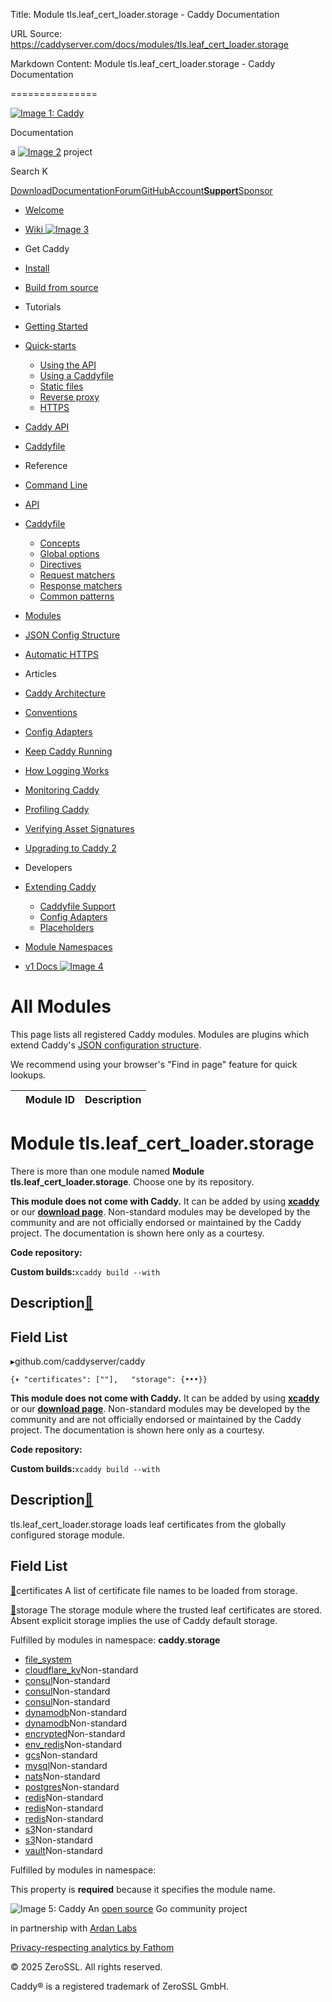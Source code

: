 Title: Module tls.leaf_cert_loader.storage - Caddy Documentation

URL Source: https://caddyserver.com/docs/modules/tls.leaf_cert_loader.storage

Markdown Content:
Module tls.leaf_cert_loader.storage - Caddy Documentation

===============

[![Image 1: Caddy](https://caddyserver.com/old/resources/images/caddy-logo.svg)](https://caddyserver.com/)

Documentation

 a [![Image 2](https://caddyserver.com/old/resources/images/zerossl-logo.svg)](https://zerossl.com/) project 

Search K

[Download](https://caddyserver.com/download)[Documentation](https://caddyserver.com/docs/)[Forum](https://caddy.community/)[GitHub](https://github.com/caddyserver/caddy)[Account](https://caddyserver.com/account/)[**Support**](https://caddyserver.com/support)[Sponsor](https://caddyserver.com/sponsor)
*   [Welcome](https://caddyserver.com/docs/)
*   [Wiki ![Image 3](https://caddyserver.com/old/resources/images/external-link.svg)](https://caddy.community/c/wiki/13)
*   Get Caddy
*   [Install](https://caddyserver.com/docs/install)
*   [Build from source](https://caddyserver.com/docs/build)
*   Tutorials
*   [Getting Started](https://caddyserver.com/docs/getting-started)
*   [Quick-starts](https://caddyserver.com/docs/quick-starts)
    *   [Using the API](https://caddyserver.com/docs/quick-starts/api)
    *   [Using a Caddyfile](https://caddyserver.com/docs/quick-starts/caddyfile)
    *   [Static files](https://caddyserver.com/docs/quick-starts/static-files)
    *   [Reverse proxy](https://caddyserver.com/docs/quick-starts/reverse-proxy)
    *   [HTTPS](https://caddyserver.com/docs/quick-starts/https)

*   [Caddy API](https://caddyserver.com/docs/api-tutorial)
*   [Caddyfile](https://caddyserver.com/docs/caddyfile-tutorial)
*   Reference
*   [Command Line](https://caddyserver.com/docs/command-line)
*   [API](https://caddyserver.com/docs/api)
*   [Caddyfile](https://caddyserver.com/docs/caddyfile)
    *   [Concepts](https://caddyserver.com/docs/caddyfile/concepts)
    *   [Global options](https://caddyserver.com/docs/caddyfile/options)
    *   [Directives](https://caddyserver.com/docs/caddyfile/directives)
    *   [Request matchers](https://caddyserver.com/docs/caddyfile/matchers)
    *   [Response matchers](https://caddyserver.com/docs/caddyfile/response-matchers)
    *   [Common patterns](https://caddyserver.com/docs/caddyfile/patterns)

*   [Modules](https://caddyserver.com/docs/modules/)
*   [JSON Config Structure](https://caddyserver.com/docs/json/)
*   [Automatic HTTPS](https://caddyserver.com/docs/automatic-https)
*   Articles
*   [Caddy Architecture](https://caddyserver.com/docs/architecture)
*   [Conventions](https://caddyserver.com/docs/conventions)
*   [Config Adapters](https://caddyserver.com/docs/config-adapters)
*   [Keep Caddy Running](https://caddyserver.com/docs/running)
*   [How Logging Works](https://caddyserver.com/docs/logging)
*   [Monitoring Caddy](https://caddyserver.com/docs/metrics)
*   [Profiling Caddy](https://caddyserver.com/docs/profiling)
*   [Verifying Asset Signatures](https://caddyserver.com/docs/signature-verification)
*   [Upgrading to Caddy 2](https://caddyserver.com/docs/v2-upgrade)
*   Developers
*   [Extending Caddy](https://caddyserver.com/docs/extending-caddy)
    *   [Caddyfile Support](https://caddyserver.com/docs/extending-caddy/caddyfile)
    *   [Config Adapters](https://caddyserver.com/docs/extending-caddy/config-adapters)
    *   [Placeholders](https://caddyserver.com/docs/extending-caddy/placeholders)

*   [Module Namespaces](https://caddyserver.com/docs/extending-caddy/namespaces)

*   [v1 Docs ![Image 4](https://caddyserver.com/old/resources/images/external-link.svg)](https://caddyserver.com/caddy-v1-docs-archive.tar.gz)

All Modules
===========

This page lists all registered Caddy modules. Modules are plugins which extend Caddy's [JSON configuration structure](https://caddyserver.com/docs/json/).

We recommend using your browser's "Find in page" feature for quick lookups.

|  | Module ID | Description |
| --- | --- | --- |

Module tls.leaf_cert_loader.storage
===================================

 There is more than one module named **Module tls.leaf_cert_loader.storage**. Choose one by its repository. 

**This module does not come with Caddy.** It can be added by using **[xcaddy](https://caddyserver.com/docs/build#xcaddy)** or our **[download page](https://caddyserver.com/download)**. Non-standard modules may be developed by the community and are not officially endorsed or maintained by the Caddy project. The documentation is shown here only as a courtesy. 

**Code repository: [](javascript:)**

**Custom builds:**`xcaddy build --with`

Description[🔗](https://caddyserver.com/docs/modules/tls.leaf_cert_loader.storage#docs "Direct link")
-----------------------------------------------------------------------------------------------------

Field List
----------

▸github.com/caddyserver/caddy

`{▾	"certificates": [""],	"storage": {•••}}`

**This module does not come with Caddy.** It can be added by using **[xcaddy](https://caddyserver.com/docs/build#xcaddy)** or our **[download page](https://caddyserver.com/download)**. Non-standard modules may be developed by the community and are not officially endorsed or maintained by the Caddy project. The documentation is shown here only as a courtesy. 

**Code repository: [](javascript:)**

**Custom builds:**`xcaddy build --with`

Description[🔗](https://caddyserver.com/docs/modules/tls.leaf_cert_loader.storage#docs "Direct link")
-----------------------------------------------------------------------------------------------------

tls.leaf_cert_loader.storage loads leaf certificates from the globally configured storage module.

Field List
----------

[🔗](https://caddyserver.com/docs/modules/tls.leaf_cert_loader.storage#certificates)certificates
A list of certificate file names to be loaded from storage.

[🔗](https://caddyserver.com/docs/modules/tls.leaf_cert_loader.storage#storage)storage
The storage module where the trusted leaf certificates are stored. Absent explicit storage implies the use of Caddy default storage.

Fulfilled by modules in namespace: **caddy.storage**

*   [file_system](https://caddyserver.com/docs/modules/caddy.storage.file_system)
*   [cloudflare_kv](https://caddyserver.com/docs/modules/caddy.storage.cloudflare_kv)Non-standard
*   [consul](https://caddyserver.com/docs/modules/caddy.storage.consul)Non-standard
*   [consul](https://caddyserver.com/docs/modules/caddy.storage.consul)Non-standard
*   [consul](https://caddyserver.com/docs/modules/caddy.storage.consul)Non-standard
*   [dynamodb](https://caddyserver.com/docs/modules/caddy.storage.dynamodb)Non-standard
*   [dynamodb](https://caddyserver.com/docs/modules/caddy.storage.dynamodb)Non-standard
*   [encrypted](https://caddyserver.com/docs/modules/caddy.storage.encrypted)Non-standard
*   [env_redis](https://caddyserver.com/docs/modules/caddy.storage.env_redis)Non-standard
*   [gcs](https://caddyserver.com/docs/modules/caddy.storage.gcs)Non-standard
*   [mysql](https://caddyserver.com/docs/modules/caddy.storage.mysql)Non-standard
*   [nats](https://caddyserver.com/docs/modules/caddy.storage.nats)Non-standard
*   [postgres](https://caddyserver.com/docs/modules/caddy.storage.postgres)Non-standard
*   [redis](https://caddyserver.com/docs/modules/caddy.storage.redis)Non-standard
*   [redis](https://caddyserver.com/docs/modules/caddy.storage.redis)Non-standard
*   [redis](https://caddyserver.com/docs/modules/caddy.storage.redis)Non-standard
*   [s3](https://caddyserver.com/docs/modules/caddy.storage.s3)Non-standard
*   [s3](https://caddyserver.com/docs/modules/caddy.storage.s3)Non-standard
*   [vault](https://caddyserver.com/docs/modules/caddy.storage.vault)Non-standard

Fulfilled by modules in namespace:

This property is **required** because it specifies the module name.

![Image 5: Caddy](https://caddyserver.com/old/resources/images/caddy-logo.svg) An [open source](https://github.com/caddyserver/caddy) Go community project 

 in partnership with [Ardan Labs](https://www.ardanlabs.com/)

[Privacy-respecting analytics by Fathom](https://usefathom.com/ref/AUKNWU)

 © 2025 ZeroSSL. All rights reserved. 

 Caddy® is a registered trademark of ZeroSSL GmbH.
